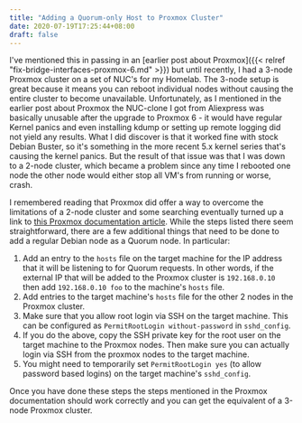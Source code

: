 ```yaml
---
title: "Adding a Quorum-only Host to Proxmox Cluster"
date: 2020-07-19T17:25:44+08:00
draft: false
---
```



I've mentioned this in passing in an [earlier post about Proxmox]({{< relref "fix-bridge-interfaces-proxmox-6.md" >}}) but until recently, I had a 3-node Proxmox cluster on a set of NUC's for my Homelab. The 3-node setup is great because it means you can reboot individual nodes without causing the entire cluster to become unavailable. Unfortunately, as I mentioned in the earlier post about Proxmox the NUC-clone I got from Aliexpress was basically unusable after the upgrade to Proxmox 6 - it would have regular Kernel panics and even installing kdump or setting up remote logging did not yield any results. What I did discover is that it worked fine with stock Debian Buster, so it's something in the more recent 5.x kernel series that's causing the kernel panics. But the result of that issue was that I was down to a 2-node cluster, which became a problem since any time I rebooted one node the other node would either stop all VM's from running or worse, crash.

I remembered reading that Proxmox did offer a way to overcome the limitations of a 2-node cluster and some searching eventually turned up a link to [this Proxmox documentation article](https://pve.proxmox.com/pve-docs/chapter-pvecm.html#_corosync_external_vote_support). While the steps listed there seem straightforward, there are a few additional things that need to be done to add a regular Debian node as a Quorum node. In particular:

1. Add an entry to the `hosts` file on the target machine for the IP address that it will be listening to for Quorum requests. In other words, if the external IP that will be added to the Proxmox cluster is `192.168.0.10` then add `192.168.0.10 foo` to the machine's `hosts` file.
2. Add entries to the target machine's `hosts` file for the other 2 nodes in the Proxmox cluster.
3. Make sure that you allow root login via SSH on the target machine. This can be configured as `PermitRootLogin without-password` in `sshd_config`.
4. If you do the above, copy the SSH private key for the root user on the target machine to the Proxmox nodes. Then make sure you can actually login via SSH from the proxmox nodes to the target machine.
5. You might need to temporarily set `PermitRootLogin yes` (to allow password based logins) on the target machine's `sshd_config`.

Once you have done these steps the steps mentioned in the Proxmox documentation should work correctly and you can get the equivalent of a 3-node Proxmox cluster.
